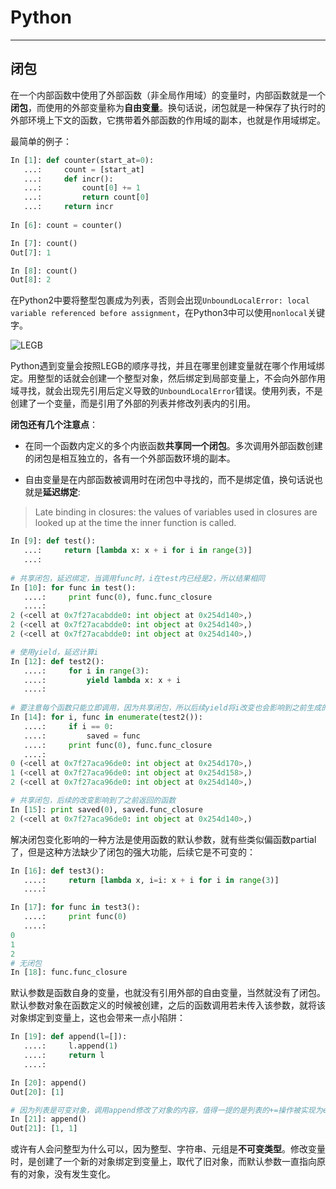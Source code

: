 ﻿# Python
-------

## 闭包
在一个内部函数中使用了外部函数（非全局作用域）的变量时，内部函数就是一个**闭包**，而使用的外部变量称为**自由变量**。换句话说，闭包就是一种保存了执行时的外部环境上下文的函数，它携带着外部函数的作用域的副本，也就是作用域绑定。

最简单的例子：
```Python
In [1]: def counter(start_at=0):
   ...:     count = [start_at]
   ...:     def incr():
   ...:         count[0] += 1
   ...:         return count[0]
   ...:     return incr
   
In [6]: count = counter()

In [7]: count()
Out[7]: 1

In [8]: count()
Out[8]: 2
```
在Python2中要将整型包裹成为列表，否则会出现`UnboundLocalError: local variable referenced before assignment`，在Python3中可以使用`nonlocal`关键字。

![LEGB](https://pic3.zhimg.com/7f8c20dcd6ae5a99a4d01b6c3a525142_r.jpg)      

Python遇到变量会按照LEGB的顺序寻找，并且在哪里创建变量就在哪个作用域绑定。用整型的话就会创建一个整型对象，然后绑定到局部变量上，不会向外部作用域寻找，就会出现先引用后定义导致的`UnboundLocalError`错误。使用列表，不是创建了一个变量，而是引用了外部的列表并修改列表内的引用。

**闭包还有几个注意点**：

* 在同一个函数内定义的多个内嵌函数**共享同一个闭包**。多次调用外部函数创建的闭包是相互独立的，各有一个外部函数环境的副本。

* 自由变量是在内部函数被调用时在闭包中寻找的，而不是绑定值，换句话说也就是**延迟绑定**:
> Late binding in closures: the values of variables used in closures are looked up at the time the inner function is called.


```Python
In [9]: def test():
   ...:     return [lambda x: x + i for i in range(3)]
   ...: 
   
# 共享闭包，延迟绑定，当调用func时，i在test内已经是2，所以结果相同
In [10]: for func in test():
   ....:     print func(0), func.func_closure
   ....:     
2 (<cell at 0x7f27acabdde0: int object at 0x254d140>,)
2 (<cell at 0x7f27acabdde0: int object at 0x254d140>,)
2 (<cell at 0x7f27acabdde0: int object at 0x254d140>,)

# 使用yield，延迟计算i
In [12]: def test2():
   ....:     for i in range(3):
   ....:         yield lambda x: x + i
   ....:         
   
# 要注意每个函数只能立即调用，因为共享闭包，所以后续yield将i改变也会影响到之前生成的函数
In [14]: for i, func in enumerate(test2()):
   ....:     if i == 0:
   ....:         saved = func
   ....:     print func(0), func.func_closure
   ....:     
0 (<cell at 0x7f27aca96de0: int object at 0x254d170>,)
1 (<cell at 0x7f27aca96de0: int object at 0x254d158>,)
2 (<cell at 0x7f27aca96de0: int object at 0x254d140>,)

# 共享闭包，后续的改变影响到了之前返回的函数
In [15]: print saved(0), saved.func_closure
2 (<cell at 0x7f27aca96de0: int object at 0x254d140>,)
```

解决闭包变化影响的一种方法是使用函数的默认参数，就有些类似偏函数partial了，但是这种方法缺少了闭包的强大功能，后续它是不可变的：
```Python
In [16]: def test3():
   ....:     return [lambda x, i=i: x + i for i in range(3)]
   ....: 

In [17]: for func in test3():
   ....:     print func(0)
   ....:     
0
1
2
# 无闭包
In [18]: func.func_closure

```
默认参数是函数自身的变量，也就没有引用外部的自由变量，当然就没有了闭包。默认参数对象在函数定义的时候被创建，之后的函数调用若未传入该参数，就将该对象绑定到变量上，这也会带来一点小陷阱：
```Python
In [19]: def append(l=[]):
   ....:     l.append(1)
   ....:     return l
   ....: 

In [20]: append()
Out[20]: [1]

# 因为列表是可变对象，调用append修改了对象的内容，值得一提的是列表的+=操作被实现为extend方法，也就是在对象内直接修改
In [21]: append()
Out[21]: [1, 1]
```
或许有人会问整型为什么可以，因为整型、字符串、元组是**不可变类型**。修改变量时，是创建了一个新的对象绑定到变量上，取代了旧对象，而默认参数一直指向原有的对象，没有发生变化。
